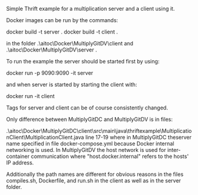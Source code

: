 Simple Thrift example for a multiplication server and a client using it.

Docker images can be run by the commands:

docker build -t server .
docker build -t client .

in the folder  .\aitoc\Docker\MultiplyGitDV\client and  .\aitoc\Docker\MultiplyGitDV\server .

To run the example the server should be started first by using:

docker run -p 9090:9090 -it server

and when server is started by starting the client with:

docker run -it client

Tags for server and client can be of course consistently changed.

Only difference between MultiplyGitDC and MultiplyGitDV is in files:

.\aitoc\Docker\MultiplyGitDC\client\src\main\java\thriftexample\MultiplicationClient\MultiplicationClient.java line 17-19
where in MultiplyGitDC theserver name specified in file docker-compose.yml because Docker internal networking is used.
In MultiplyGitDV the host network is used for inter-container communication where "host.docker.internal" refers to the hosts' IP address.

Additionally the path names are different for obvious reasons in the files compiles.sh, Dockerfile, and run.sh in the client as well as in the server folder.
